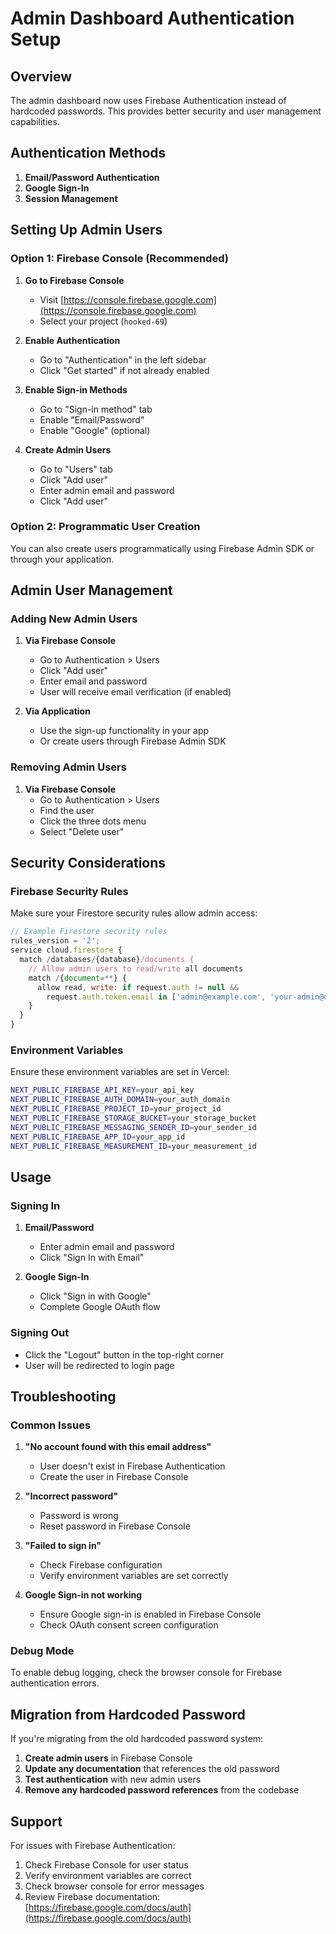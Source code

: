 # Admin Dashboard Authentication Setup

## Overview

The admin dashboard now uses Firebase Authentication instead of hardcoded passwords. This provides better security and user management capabilities.

## Authentication Methods

1. **Email/Password Authentication**
2. **Google Sign-In**
3. **Session Management**

## Setting Up Admin Users

### Option 1: Firebase Console (Recommended)

1. **Go to Firebase Console**
   - Visit [https://console.firebase.google.com](https://console.firebase.google.com)
   - Select your project (`hooked-69`)

2. **Enable Authentication**
   - Go to "Authentication" in the left sidebar
   - Click "Get started" if not already enabled

3. **Enable Sign-in Methods**
   - Go to "Sign-in method" tab
   - Enable "Email/Password"
   - Enable "Google" (optional)

4. **Create Admin Users**
   - Go to "Users" tab
   - Click "Add user"
   - Enter admin email and password
   - Click "Add user"

### Option 2: Programmatic User Creation

You can also create users programmatically using Firebase Admin SDK or through your application.

## Admin User Management

### Adding New Admin Users

1. **Via Firebase Console**
   - Go to Authentication > Users
   - Click "Add user"
   - Enter email and password
   - User will receive email verification (if enabled)

2. **Via Application**
   - Use the sign-up functionality in your app
   - Or create users through Firebase Admin SDK

### Removing Admin Users

1. **Via Firebase Console**
   - Go to Authentication > Users
   - Find the user
   - Click the three dots menu
   - Select "Delete user"

## Security Considerations

### Firebase Security Rules

Make sure your Firestore security rules allow admin access:

```javascript
// Example Firestore security rules
rules_version = '2';
service cloud.firestore {
  match /databases/{database}/documents {
    // Allow admin users to read/write all documents
    match /{document=**} {
      allow read, write: if request.auth != null && 
        request.auth.token.email in ['admin@example.com', 'your-admin@domain.com'];
    }
  }
}
```

### Environment Variables

Ensure these environment variables are set in Vercel:

```bash
NEXT_PUBLIC_FIREBASE_API_KEY=your_api_key
NEXT_PUBLIC_FIREBASE_AUTH_DOMAIN=your_auth_domain
NEXT_PUBLIC_FIREBASE_PROJECT_ID=your_project_id
NEXT_PUBLIC_FIREBASE_STORAGE_BUCKET=your_storage_bucket
NEXT_PUBLIC_FIREBASE_MESSAGING_SENDER_ID=your_sender_id
NEXT_PUBLIC_FIREBASE_APP_ID=your_app_id
NEXT_PUBLIC_FIREBASE_MEASUREMENT_ID=your_measurement_id
```

## Usage

### Signing In

1. **Email/Password**
   - Enter admin email and password
   - Click "Sign In with Email"

2. **Google Sign-In**
   - Click "Sign in with Google"
   - Complete Google OAuth flow

### Signing Out

- Click the "Logout" button in the top-right corner
- User will be redirected to login page

## Troubleshooting

### Common Issues

1. **"No account found with this email address"**
   - User doesn't exist in Firebase Authentication
   - Create the user in Firebase Console

2. **"Incorrect password"**
   - Password is wrong
   - Reset password in Firebase Console

3. **"Failed to sign in"**
   - Check Firebase configuration
   - Verify environment variables are set correctly

4. **Google Sign-in not working**
   - Ensure Google sign-in is enabled in Firebase Console
   - Check OAuth consent screen configuration

### Debug Mode

To enable debug logging, check the browser console for Firebase authentication errors.

## Migration from Hardcoded Password

If you're migrating from the old hardcoded password system:

1. **Create admin users** in Firebase Console
2. **Update any documentation** that references the old password
3. **Test authentication** with new admin users
4. **Remove any hardcoded password references** from the codebase

## Support

For issues with Firebase Authentication:
1. Check Firebase Console for user status
2. Verify environment variables are correct
3. Check browser console for error messages
4. Review Firebase documentation: [https://firebase.google.com/docs/auth](https://firebase.google.com/docs/auth)
